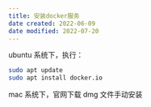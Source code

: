 ```yaml
---
title: 安装docker服务
date created: 2022-06-09
date modified: 2022-07-20
---
```


ubuntu 系统下，执行：

```bash
sudo apt update
sudo apt install docker.io
```

mac 系统下，官网下载 dmg 文件手动安装
